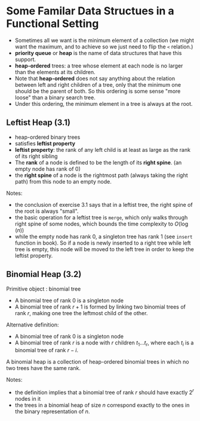 # Some Familar Data Structues in a Functional Setting

* Sometimes all we want is the minimum element of a collection
  (we might want the maximum, and to achieve so we just need to flip
  the `<` relation.)
* **priority queue** or **heap** is the name of data structures that
  have this support.
* **heap-ordered** trees: a tree whose element at each node
  is no larger than the elements at its children.
* Note that **heap-ordered** does not say anything about the relation between
  left and right children of a tree, only that the minimum one should be the
  parent of both. So this ordering is some sense "more loose" than a binary search tree.
* Under this ordering, the minimum element in a tree is always at the root.

## Leftist Heap (3.1)

* heap-ordered binary trees
* satisfies **leftist property**
* **leftist property**: the rank of any left child is at least
  as large as the rank of its right sibling
* The **rank** of a node is defined to be the length of its **right spine**.
  (an empty node has rank of 0)
* the **right spine** of a node is the rightmost path (always taking the right path)
  from this node to an empty node.

Notes:

* the conclusion of exercise 3.1 says that in a leftist tree,
  the right spine of the root is always "small".
* the basic operation for a leftist tree is `merge`, which
  only walks through right spine of some nodes, which
  bounds the time complexity to $O(\log(n))$
* while the empty node has rank 0, a singleton tree has rank 1 (see `insert` function in book).
  So if a node is newly inserted to a right tree while left tree is empty,
  this node will be moved to the left tree in order to keep the leftist property.

## Binomial Heap (3.2)

Primitive object : binomial tree

* A binomial tree of rank 0 is a singleton node
* A binomial tree of rank $r+1$ is formed by linking two binomial trees of rank $r$,
  making one tree the leftmost child of the other.

Alternative definition:

* A binomial tree of rank 0 is a singleton node
* A binomial tree of rank $r$ is a node with $r$ children $t_1 \ldots t_r$,
  where each $t_i$ is a binomial tree of rank $r-i$.

A binomial heap is a collection of heap-ordered binomial trees in which no two trees
have the same rank.

Notes:

* the definition implies that a binomial tree of rank $r$
  should have exactly $2^r$ nodes in it
* the trees in a binomial heap of size $n$ correspond exactly to the ones in the
  binary representation of $n$.
